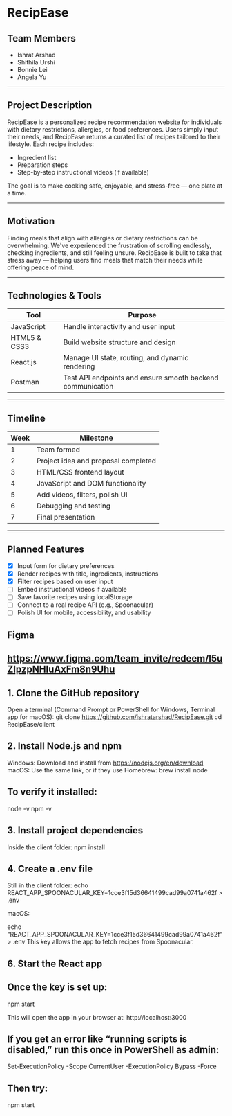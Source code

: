 # RecipEase

## Team Members
- Ishrat Arshad
- Shithila Urshi
- Bonnie Lei
- Angela Yu

---

## Project Description

RecipEase is a personalized recipe recommendation website for individuals with dietary restrictions, allergies, or food preferences. Users simply input their needs, and RecipEase returns a curated list of recipes tailored to their lifestyle. Each recipe includes:

- Ingredient list
- Preparation steps
- Step-by-step instructional videos (if available)

The goal is to make cooking safe, enjoyable, and stress-free — one plate at a time.

---

## Motivation

Finding meals that align with allergies or dietary restrictions can be overwhelming. We've experienced the frustration of scrolling endlessly, checking ingredients, and still feeling unsure. RecipEase is built to take that stress away — helping users find meals that match their needs while offering peace of mind.

---

## Technologies & Tools

| Tool         | Purpose                                                       |
|--------------|---------------------------------------------------------------|
| JavaScript   | Handle interactivity and user input                           |
| HTML5 & CSS3 | Build website structure and design                            |
| React.js     | Manage UI state, routing, and dynamic rendering               |
| Postman      | Test API endpoints and ensure smooth backend communication    |

---

## Timeline

| Week | Milestone                                  |
|------|---------------------------------------------|
| 1    | Team formed                                 |
| 2    | Project idea and proposal completed         |
| 3    | HTML/CSS frontend layout                    |
| 4    | JavaScript and DOM functionality            |
| 5    | Add videos, filters, polish UI              |
| 6    | Debugging and testing                       |
| 7    | Final presentation                          |

---

## Planned Features

- [x] Input form for dietary preferences
- [x] Render recipes with title, ingredients, instructions
- [x] Filter recipes based on user input
- [ ] Embed instructional videos if available
- [ ] Save favorite recipes using localStorage
- [ ] Connect to a real recipe API (e.g., Spoonacular)
- [ ] Polish UI for mobile, accessibility, and usability

## Figma
https://www.figma.com/team_invite/redeem/I5uZIpzpNHIuAxFm8n9Uhu
---

## 1. Clone the GitHub repository

Open a terminal (Command Prompt or PowerShell for Windows, Terminal app for macOS):
  git clone https://github.com/ishratarshad/RecipEase.git
  cd RecipEase/client

## 2. Install Node.js and npm

Windows: Download and install from https://nodejs.org/en/download
macOS: Use the same link, or if they use Homebrew:
  brew install node

## To verify it installed:
  
  node -v
  npm -v

## 3. Install project dependencies

Inside the client folder:
  npm install

## 4. Create a .env file

Still in the client folder:
  echo REACT_APP_SPOONACULAR_KEY=1cce3f15d36641499cad99a0741a462f > .env

macOS:

echo "REACT_APP_SPOONACULAR_KEY=1cce3f15d36641499cad99a0741a462f" > .env
This key allows the app to fetch recipes from Spoonacular.

## 6. Start the React app

## Once the key is set up:

  npm start
  
This will open the app in your browser at:
  http://localhost:3000

## If you get an error like “running scripts is disabled,” run this once in PowerShell as admin:

  Set-ExecutionPolicy -Scope CurrentUser -ExecutionPolicy Bypass -Force
  
## Then try:
  npm start

